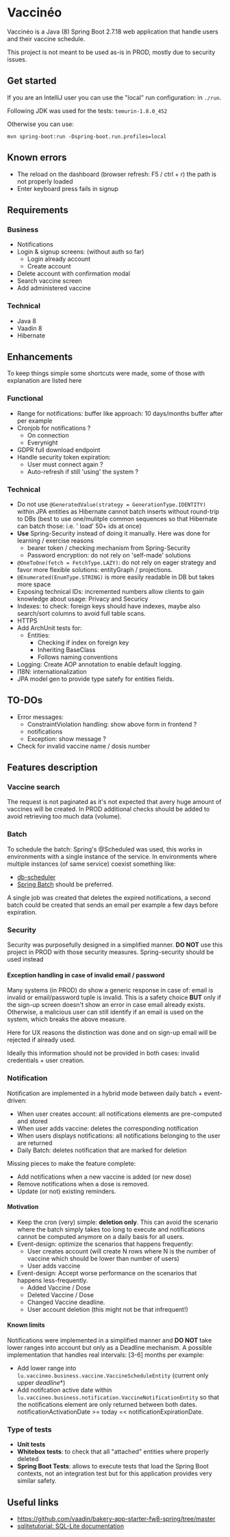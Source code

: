 # Vaccinéo

Vaccinéo is a Java (8) Spring Boot 2.7.18 web application that handle users and their vaccine schedule.

This project is not meant to be used as-is in PROD, mostly due to security issues.

## Get started

If you are an IntelliJ user you can use the "local" run configuration: in `./run`.

Following JDK was used for the tests: `temurin-1.8.0_452`

Otherwise you can use:

```
mvn spring-boot:run -Dspring-boot.run.profiles=local
```

## Known errors

- The reload on the dashboard (browser refresh: F5 / ctrl + r) the path is not properly loaded
- Enter keyboard press fails in signup

## Requirements

### Business

- Notifications
- Login & signup screens: (without auth so far)
  - Login already account
  - Create account
- Delete account with confirmation modal
- Search vaccine screen
- Add administered vaccine

### Technical

- Java 8
- Vaadin 8
- Hibernate

## Enhancements

To keep things simple some shortcuts were made, some of those with explanation are listed here

### Functional

- Range for notifications: buffer like approach: 10 days/months buffer after per example
- Cronjob for notifications ?
  - On connection
  - Everynight
- GDPR full download endpoint
- Handle security token expiration:
  - User must connect again ?
  - Auto-refresh if still 'using' the system ?

### Technical

- Do not use `@GeneratedValue(strategy = GenerationType.IDENTITY)` within JPA entities as Hibernate cannot batch
  inserts without round-trip to DBs (best to use one/mulitple common sequences so that Hibernate can batch those: i.e. '
  load' 50+ ids at once)
- **Use** Spring-Security instead of doing it manually. Here was done for learning / exercise reasons
  - bearer token / checking mechanism from Spring-Security
  - Password encryption: do not rely on 'self-made' solutions
- `@OneToOne(fetch = FetchType.LAZY)`: do not rely on eager strategy and favor more flexible solutions: entityGraph /
  projections.
- `@Enumerated(EnumType.STRING)` is more easily readable in DB but takes more space
- Exposing technical IDs: incremented numbers allow clients to gain knowledge about usage: Privacy and Securicy
- Indexes: to check: foreign keys should have indexes, maybe also search/sort columns to avoid full table scans.
- HTTPS
- Add ArchUnit tests for:
  - Entities:
    - Checking if index on foreign key
    - Inheriting BaseClass
    - Follows naming conventions
- Logging: Create AOP annotation to enable default logging.
- I18N: internationalization
- JPA model gen to provide type satefy for entities fields.

## TO-DOs

- Error messages:
  - ConstraintViolation handling: show above form in frontend ?
  - notifications
  - Exception: show message ?
- Check for invalid vaccine name / dosis number

## Features description 

### Vaccine search

The request is not paginated as it's not expected that avery huge amount of vaccines will be created.
In PROD additional checks should be added to avoid retrieving too much data (volume).

### Batch

To schedule the batch: Spring's @Scheduled was used, this works in environments with
a single instance of the service.
In environments where multiple instances (of same service) coexist something
like:

- [db-scheduler](https://github.com/kagkarlsson/db-scheduler)
- [Spring Batch](https://spring.io/projects/spring-batch)
  should be preferred.

A single job was created that deletes the expired notifications, a second batch could be created that sends an email per
example a few days before expiration.

### Security

Security was purposefully designed in a simplified manner.
**DO NOT** use this project in PROD with those security measures.
Spring-security should be used instead

#### Exception handling in case of invalid email / password

Many systems (in PROD) do show a generic response in case of: email is invalid or email/password tuple is invalid.
This is a safety choice **BUT** only if the sign-up screen doesn't show an error in case email already exists.
Otherwise, a malicious user can still identify if an email is used on the system, which breaks the above measure.

Here for UX reasons the distinction was done and on sign-up email will be rejected if already used.

Ideally this information should not be provided in both cases: invalid credentials + user creation.

### Notification

Notification are implemented in a hybrid mode between daily batch + event-driven: 

- When user creates account: all notifications elements are pre-computed and stored
- When user adds vaccine: deletes the corresponding notification
- When users displays notifications: all notifications belonging to the user are returned
- Daily Batch: deletes notification that are marked for deletion

Missing pieces to make the feature complete: 
- Add notifications when a new vaccine is added (or new dose)
- Remove notifications when a dose is removed.
- Update (or not) existing reminders. 

#### Motivation 

- Keep the cron (very) simple: **deletion only**.
This can avoid the scenario where the batch simply takes too long to execute and notifications cannot be computed anymore on a daily basis for all users.
- Event-design: optimize the scenarios that happens frequently:
  - User creates account (will create N rows where N is the number of vaccine which should be lower than number of users)
  - User adds vaccine
- Event-design: Accept worse performance on the scenarios that happens less-frequently.
  - Added Vaccine / Dose
  - Deleted Vaccine / Dose
  - Changed Vaccine deadline.
  - User account deletion (this might not be that infrequent!)

#### Known limits

Notifications were implemented in a simplified manner and **DO NOT** take lower ranges into account but only as a Deadline mechanism.
A possible implementation that handles real intervals: [3-6] months per example:  

- Add lower range into `lu.vaccineo.business.vaccine.VaccineScheduleEntity` (current only upper *deadline**)
- Add notifcation active date within `lu.vaccineo.business.notification.VaccineNotificationEntity` so that the
  notifications element are only returned between both dates.
  notificationActivationDate >= today =< notificationExpirationDate.

### Type of tests

- **Unit tests**
- **Whitebox tests**: to check that all "attached" entities where properly deleted
- **Spring Boot Tests**: allows to execute tests that load the Spring Boot contexts, not an integration test but for
  this application provides very similar safety.


## Useful links

- https://github.com/vaadin/bakery-app-starter-fw8-spring/tree/master
- [sqlitetutorial: SQL-Lite documentation](https://www.sqlitetutorial.net/)